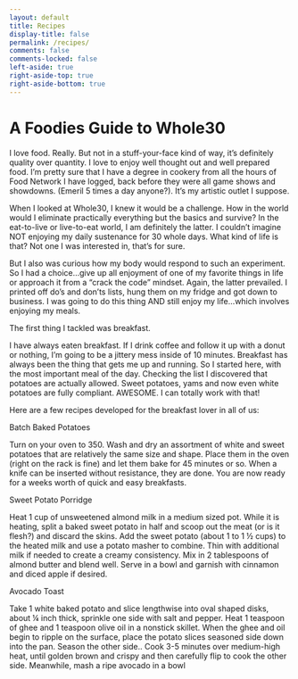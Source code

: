 ```yaml
---
layout: default
title: Recipes
display-title: false
permalink: /recipes/
comments: false
comments-locked: false
left-aside: true
right-aside-top: true
right-aside-bottom: true
---
```


# A Foodies Guide to Whole30

I love food. Really. But not in a stuff-your-face kind of way, it’s definitely quality over quantity. I love to enjoy well thought out and well prepared food. I’m pretty sure that I have a degree in cookery from all the hours of Food Network I have logged, back before they were all game shows and showdowns. (Emeril 5 times a day anyone?). It’s my artistic outlet I suppose.

When I looked at Whole30, I knew it would be a challenge. How in the world would I eliminate practically everything but the basics and survive? In the eat-to-live or live-to-eat world, I am definitely the latter. I couldn’t imagine NOT enjoying my daily sustenance for 30 whole days. What kind of life is that? Not one I was interested in, that’s for sure.

But I also was curious how my body would respond to such an experiment. So I had a choice…give up all enjoyment of one of my favorite things in life or approach it from a “crack the code” mindset. Again, the latter prevailed. I printed off do’s and don’ts lists, hung them on my fridge and got down to business. I was going to do this thing AND still enjoy my life…which involves enjoying my meals.

The first thing I tackled was breakfast.

I have always eaten breakfast. If I drink coffee and follow it up with a donut or nothing, I’m going to be a jittery mess inside of 10 minutes. Breakfast has always been the thing that gets me up and running. So I started here, with the most important meal of the day. Checking the list I discovered that potatoes are actually allowed. Sweet potatoes, yams and now even white potatoes are fully compliant. AWESOME. I can totally work with that!

Here are a few recipes developed for the breakfast lover in all of us:

Batch Baked Potatoes

Turn on your oven to 350. Wash and dry an assortment of white and sweet potatoes that are relatively the same size and shape. Place them in the oven (right on the rack is fine) and let them bake for 45 minutes or so. When a knife can be inserted without resistance, they are done. You are now ready for a weeks worth of quick and easy breakfasts.

Sweet Potato Porridge

Heat 1 cup of unsweetened almond milk in a medium sized pot. While it is heating, split a baked sweet potato in half and scoop out the meat (or is it flesh?) and discard the skins. Add the sweet potato (about 1 to 1 ½ cups) to the heated milk and use a potato masher to combine. Thin with additional milk if needed to create a creamy consistency. Mix in 2 tablespoons of almond butter and blend well. Serve in a bowl and garnish with cinnamon and diced apple if desired.

Avocado Toast

Take 1 white baked potato and slice lengthwise into oval shaped disks, about ¼ inch thick, sprinkle one side with salt and pepper. Heat 1 teaspoon of ghee and 1 teaspoon olive oil in a nonstick skillet.  When the ghee and oil begin to ripple on the surface, place the potato slices seasoned side down into the pan. Season the other side.. Cook 3-5 minutes over medium-high heat, until golden brown and crispy and then carefully flip to cook the other side. Meanwhile, mash a ripe avocado in a bowl
